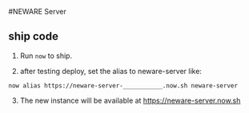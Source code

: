 #NEWARE Server

## ship code

1. Run `now` to ship.

2. after testing deploy, set the alias to neware-server like:

`now alias https://neware-server-___________.now.sh neware-server`

3. The new instance will be available at https://neware-server.now.sh
